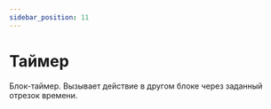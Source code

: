 ```yaml
---
sidebar_position: 11
---
```


# Таймер

Блок-таймер. Вызывает действие в другом блоке через заданный отрезок времени.
